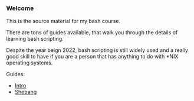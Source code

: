 ### Welcome

This is the source material for my bash course.

There are tons of guides available, that walk you through the details of learning bash scripting.

Despite the year beign 2022, bash scripting is still widely used and a really good skill to have if you are a person that has anything to do with *NIX operating systems.

Guides:
- [Intro](/Guides/intro.md)
- [Shebang](/Guides/shebang.md)